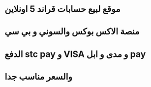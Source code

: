 #  موقع لبيع حسابات قراند 5 اونلاين 

# منصة الاكس بوكس والسوني و بي سي 

# الدفع stc pay و VISA و مدى و ابل pay

# والسعر مناسب جدا 



